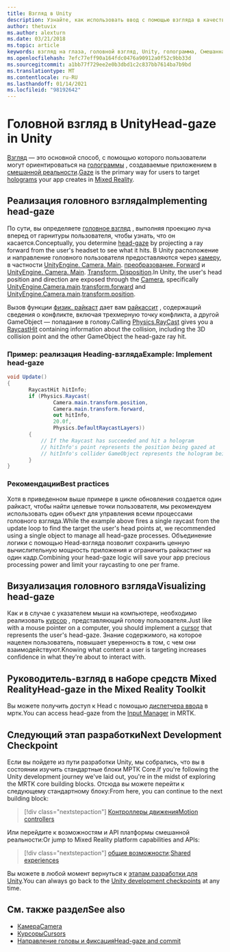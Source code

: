 ```yaml
---
title: Взгляд в Unity
description: Узнайте, как использовать ввод с помощью взгляда в качестве основного способа, которым пользователи могут ориентироваться на голограммы, создаваемые приложением в смешанной реальности.
author: thetuvix
ms.author: alexturn
ms.date: 03/21/2018
ms.topic: article
keywords: взгляд на глаза, головной взгляд, Unity, голограмма, Смешанная реальность, гарнитура смешанной реальности, гарнитура Windows Mixed Reality, гарнитура виртуальной реальности, МРТК, набор средств смешанной реальности
ms.openlocfilehash: 7efc77eff90a164fdc0476a90912a0f52c9bb33d
ms.sourcegitcommit: a1bb77f729ee2e0b3dbd1c2c837bb7614ba7b9bd
ms.translationtype: MT
ms.contentlocale: ru-RU
ms.lasthandoff: 01/14/2021
ms.locfileid: "98192642"
---
```

# <a name="head-gaze-in-unity"></a><span data-ttu-id="e2a63-104">Головной взгляд в Unity</span><span class="sxs-lookup"><span data-stu-id="e2a63-104">Head-gaze in Unity</span></span>

<span data-ttu-id="e2a63-105">[Взгляд](../../design/gaze-and-commit.md) — это основной способ, с помощью которого пользователи могут ориентироваться на [голограммы](../../discover/hologram.md) , создаваемые приложением в [смешанной реальности](../../discover/mixed-reality.md).</span><span class="sxs-lookup"><span data-stu-id="e2a63-105">[Gaze](../../design/gaze-and-commit.md) is the primary way for users to target [holograms](../../discover/hologram.md) your app creates in [Mixed Reality](../../discover/mixed-reality.md).</span></span>

## <a name="implementing-head-gaze"></a><span data-ttu-id="e2a63-106">Реализация головного взгляда</span><span class="sxs-lookup"><span data-stu-id="e2a63-106">Implementing head-gaze</span></span>

<span data-ttu-id="e2a63-107">По сути, вы определяете [головное взгляд](../../design/gaze-and-commit.md) , выполняя проекцию луча вперед от гарнитуры пользователя, чтобы узнать, что он касается.</span><span class="sxs-lookup"><span data-stu-id="e2a63-107">Conceptually, you determine [head-gaze](../../design/gaze-and-commit.md) by projecting a ray forward from the user's headset to see what it hits.</span></span> <span data-ttu-id="e2a63-108">В Unity расположение и направление головного пользователя предоставляются через [камеру](camera-in-unity.md), в частности [UnityEngine. Camera. Main](https://docs.unity3d.com/ScriptReference/Camera-main.html). [преобразование. Forward](https://docs.unity3d.com/ScriptReference/Transform-forward.html) и [UnityEngine. Camera. Main](https://docs.unity3d.com/ScriptReference/Camera-main.html). [Transform. Disposition](https://docs.unity3d.com/ScriptReference/Transform-position.html).</span><span class="sxs-lookup"><span data-stu-id="e2a63-108">In Unity, the user's head position and direction are exposed through the [Camera](camera-in-unity.md), specifically [UnityEngine.Camera.main](https://docs.unity3d.com/ScriptReference/Camera-main.html).[transform.forward](https://docs.unity3d.com/ScriptReference/Transform-forward.html) and [UnityEngine.Camera.main](https://docs.unity3d.com/ScriptReference/Camera-main.html).[transform.position](https://docs.unity3d.com/ScriptReference/Transform-position.html).</span></span>

<span data-ttu-id="e2a63-109">Вызов функции [физик. райкаст](https://docs.unity3d.com/ScriptReference/Physics.Raycast.html) дает вам [райкассит](https://docs.unity3d.com/ScriptReference/RaycastHit.html) , содержащий сведения о конфликте, включая трехмерную точку конфликта, а другой GameObject — попадание в голову.</span><span class="sxs-lookup"><span data-stu-id="e2a63-109">Calling [Physics.RayCast](https://docs.unity3d.com/ScriptReference/Physics.Raycast.html) gives you a [RaycastHit](https://docs.unity3d.com/ScriptReference/RaycastHit.html) containing information about the collision, including the 3D collision point and the other GameObject the head-gaze ray hit.</span></span>

### <a name="example-implement-head-gaze"></a><span data-ttu-id="e2a63-110">Пример: реализация Heading-взгляда</span><span class="sxs-lookup"><span data-stu-id="e2a63-110">Example: Implement head-gaze</span></span>

```cs
void Update()
{
       RaycastHit hitInfo;
       if (Physics.Raycast(
               Camera.main.transform.position,
               Camera.main.transform.forward,
               out hitInfo,
               20.0f,
               Physics.DefaultRaycastLayers))
       {
           // If the Raycast has succeeded and hit a hologram
           // hitInfo's point represents the position being gazed at
           // hitInfo's collider GameObject represents the hologram being gazed at
       }
}
```

### <a name="best-practices"></a><span data-ttu-id="e2a63-111">Рекомендации</span><span class="sxs-lookup"><span data-stu-id="e2a63-111">Best practices</span></span>

<span data-ttu-id="e2a63-112">Хотя в приведенном выше примере в цикле обновления создается один райкаст, чтобы найти целевые точки пользователя, мы рекомендуем использовать один объект для управления всеми процессами головного взгляда.</span><span class="sxs-lookup"><span data-stu-id="e2a63-112">While the example above fires a single raycast from the update loop to find the target the user's head points at, we recommended using a single object to manage all head-gaze processes.</span></span> <span data-ttu-id="e2a63-113">Объединение логики с помощью Head-взгляда позволит сохранить ценную вычислительную мощность приложения и ограничить райкастинг на один кадр.</span><span class="sxs-lookup"><span data-stu-id="e2a63-113">Combining your head-gaze logic will save your app precious processing power and limit your raycasting to one per frame.</span></span>

## <a name="visualizing-head-gaze"></a><span data-ttu-id="e2a63-114">Визуализация головного взгляда</span><span class="sxs-lookup"><span data-stu-id="e2a63-114">Visualizing head-gaze</span></span>

<span data-ttu-id="e2a63-115">Как и в случае с указателем мыши на компьютере, необходимо реализовать [курсор](../../design/cursors.md) , представляющий голову пользователя.</span><span class="sxs-lookup"><span data-stu-id="e2a63-115">Just like with a mouse pointer on a computer, you should implement a [cursor](../../design/cursors.md) that represents the user's head-gaze.</span></span> <span data-ttu-id="e2a63-116">Знание содержимого, на которое нацелен пользователь, повышает уверенность в том, с чем они взаимодействуют.</span><span class="sxs-lookup"><span data-stu-id="e2a63-116">Knowing what content a user is targeting increases confidence in what they're about to interact with.</span></span>

## <a name="head-gaze-in-the-mixed-reality-toolkit"></a><span data-ttu-id="e2a63-117">Руководитель-взгляд в наборе средств Mixed Reality</span><span class="sxs-lookup"><span data-stu-id="e2a63-117">Head-gaze in the Mixed Reality Toolkit</span></span> 
<span data-ttu-id="e2a63-118">Вы можете получить доступ к Head с помощью [диспетчера ввода](https://microsoft.github.io/MixedRealityToolkit-Unity/Documentation/Input/Overview.html) в мртк.</span><span class="sxs-lookup"><span data-stu-id="e2a63-118">You can access head-gaze from the [Input Manager](https://microsoft.github.io/MixedRealityToolkit-Unity/Documentation/Input/Overview.html) in MRTK.</span></span>

## <a name="next-development-checkpoint"></a><span data-ttu-id="e2a63-119">Следующий этап разработки</span><span class="sxs-lookup"><span data-stu-id="e2a63-119">Next Development Checkpoint</span></span>

<span data-ttu-id="e2a63-120">Если вы пойдете из пути разработки Unity, мы собрались, что вы в состоянии изучить стандартные блоки МРТК Core.</span><span class="sxs-lookup"><span data-stu-id="e2a63-120">If you're following the Unity development journey we've laid out, you're in the midst of exploring the MRTK core building blocks.</span></span> <span data-ttu-id="e2a63-121">Отсюда вы можете перейти к следующему стандартному блоку:</span><span class="sxs-lookup"><span data-stu-id="e2a63-121">From here, you can continue to the next building block:</span></span>

> [!div class="nextstepaction"]
> [<span data-ttu-id="e2a63-122">Контроллеры движения</span><span class="sxs-lookup"><span data-stu-id="e2a63-122">Motion controllers</span></span>](motion-controllers-in-unity.md)

<span data-ttu-id="e2a63-123">Или перейдите к возможностям и API платформы смешанной реальности:</span><span class="sxs-lookup"><span data-stu-id="e2a63-123">Or jump to Mixed Reality platform capabilities and APIs:</span></span>

> [!div class="nextstepaction"]
> <span data-ttu-id="e2a63-124">[общие возможности](shared-experiences-in-unity.md);</span><span class="sxs-lookup"><span data-stu-id="e2a63-124">[Shared experiences](shared-experiences-in-unity.md)</span></span>

<span data-ttu-id="e2a63-125">Вы можете в любой момент вернуться к [этапам разработки для Unity](unity-development-overview.md#2-core-building-blocks).</span><span class="sxs-lookup"><span data-stu-id="e2a63-125">You can always go back to the [Unity development checkpoints](unity-development-overview.md#2-core-building-blocks) at any time.</span></span>

## <a name="see-also"></a><span data-ttu-id="e2a63-126">См. также раздел</span><span class="sxs-lookup"><span data-stu-id="e2a63-126">See also</span></span>
* [<span data-ttu-id="e2a63-127">Камера</span><span class="sxs-lookup"><span data-stu-id="e2a63-127">Camera</span></span>](camera-in-unity.md)
* [<span data-ttu-id="e2a63-128">Курсоры</span><span class="sxs-lookup"><span data-stu-id="e2a63-128">Cursors</span></span>](../../design/cursors.md)
* [<span data-ttu-id="e2a63-129">Направление головы и фиксация</span><span class="sxs-lookup"><span data-stu-id="e2a63-129">Head-gaze and commit</span></span>](../../design/gaze-and-commit.md)
